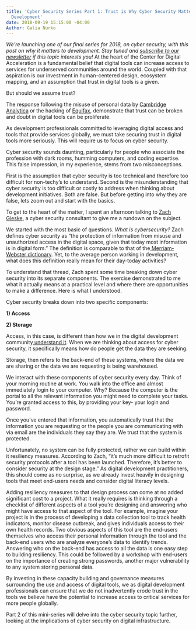 ```yaml
---
title: 'Cyber Security Series Part 1: Trust is Why Cyber Security Matters to Digital
  Development'
date: 2018-09-19 15:15:00 -04:00
Author: Galia Nurko
---
```


*We're launching one of our final series for 2018, on cyber security, with this post on why it matters to development. Stay tuned and [subscribe to our newsletter](https://confirmsubscription.com/h/r/066AFBA15492935C) if this topic interests you!*
At the heart of the Center for Digital Acceleration is a fundamental belief that digital tools can increase access to services for underserved communities around the world. Coupled with that aspiration is our investment in human-centered design, ecosystem mapping, and an assumption that trust in digital tools is a given.

But should we assume trust?

The response following the misuse of personal data by [Cambridge Analytica](https://www.nytimes.com/2018/03/19/technology/facebook-cambridge-analytica-explained.html) or the hacking of [Equifax](https://money.cnn.com/2018/02/09/pf/equifax-hack-senate-disclosure/index.html), demonstrate that trust can be broken and doubt in digital tools can be proliferate.

As development professionals committed to leveraging digital access and tools that provide services globally, we must take securing trust in digital tools more seriously. This will require us to focus on cyber security.

<!--more-->

Cyber security sounds daunting, particularly for people who associate the profession with dark rooms, humming computers, and coding expertise. This false impression, in my experience, stems from two misconceptions.

First is the assumption that cyber security is too technical and therefore too difficult for non-techy’s to understand. Second is the misunderstanding that cyber security is too difficult or costly to address when thinking about development initiatives. Both are false. But before getting into why they are false, lets zoom out and start with the basics.

To get to the heart of the matter, I spent an afternoon talking to [Zach Gieske](https://www.linkedin.com/in/zachgieske/), a cyber security consultant to give me a rundown on the subject.

We started with the most basic of questions. *What is cybersecurity?* Zach defines cyber security as “the protection of information from misuse and unauthorized access in the digital space, given that today most information is in digital form.” The definition is comparable to that of the[ Merriam-Webster dictionary](https://www.merriam-webster.com/dictionary/cybersecurity). Yet, to the average person working in development, what does this definition really mean for their day-today activities?

To understand that thread, Zach spent some time breaking down cyber security into its separate components. The exercise demonstrated to me what it actually means at a practical level and where there are opportunities to make a difference. Here is what I understood.

Cyber security breaks down into two specific components:

**1) Access**

**2) Storage**

Access, in this case, is different than how we in the digital development community[ understand it](https://www.igi-global.com/dictionary/beyond-digital-divide/7557). When we are thinking about access for cyber security, it specifically means how do people get the data they are seeking.

Storage, then refers to the back-end of these systems, where the data we are sharing or the data we are requesting is being warehoused.

We interact with these components of cyber security every day. Think of your morning routine at work. You walk into the office and almost immediately login to your computer. Why? Because the computer is the portal to all the relevant information you might need to complete your tasks. You’re granted access to this, by providing your key- your login and password.

Once you’ve entered that information, you automatically trust that the information you are requesting or the people you are communicating with via email are the individuals they say they are. We trust that the system is protected.

Unfortunately, no system can be fully protected, rather we can build within it resiliency measures. According to Zach, “it’s much more difficult to retrofit security protocols after a tool has been launched. Therefore, it’s better to consider security at the design stage.” As digital development practitioners, this should come as no surprise, as we already invest heavily in designing tools that meet end-users needs and consider digital literacy levels.

Adding resiliency measures to that design process can come at no added significant cost to a project. What it really requires is thinking through a checklist of different aspects of a tool you’re designing and answering who might have access to that aspect of the tool. For example, imagine your project is in the process of developing a data collection tool to track health indicators, monitor disease outbreak, and gives individuals access to their own health records. Two obvious aspects of this tool are the end-users themselves who access their personal information through the tool and the back-end users who are analyze everyone’s data to identify trends. Answering who on the back-end has access to all the data is one easy step to building resiliency. This could be followed by a workshop with end-users on the importance of creating strong passwords, another major vulnerability to any system storing personal data.

By investing in these capacity building and governance measures surrounding the use and access of digital tools, we as digital development professionals can ensure that we do not inadvertently erode trust in the tools we believe have the potential to increase access to critical services for more people globally.

Part 2 of this mini-series will delve into the cyber security topic further, looking at the implications of cyber security on digital infrastructure.